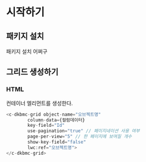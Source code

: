 #  시작하기

## 패키지 설치

패키지 설치 어쩌구

## 그리드 생성하기

### HTML

컨테이너 엘리먼트를 생성한다.
```javascript
<c-dkbmc-grid object-name="오브젝트명"
        column-data={컬럼데이터}
        key-field="Id"
        use-pagination="true" // 페이지네이션 사용 여부
        page-per-view="5" // 한 페이지에 보여질 개수
        show-key-field="false"
        lwc:ref="오브젝트명">
</c-dkbmc-grid>
```
